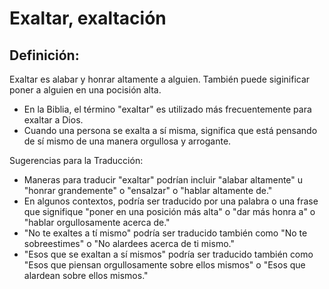 # Exaltar, exaltación

## Definición: 

Exaltar es alabar y honrar altamente a alguien. También puede siginificar poner a alguien en una pocisión alta.

* En la Biblia, el término "exaltar" es utilizado más frecuentemente para exaltar a Dios.
* Cuando una persona se exalta a sí misma, significa que está pensando de sí mismo de una manera orgullosa y arrogante.

Sugerencias para la Traducción:

* Maneras para traducir "exaltar" podrían incluir "alabar altamente" u "honrar grandemente" o "ensalzar" o "hablar altamente de."
* En algunos contextos, podría ser traducido por una palabra o una frase que signifique "poner en una posición más alta" o "dar más honra a" o "hablar  orgullosamente acerca de."
* "No te exaltes a tí mismo" podría ser traducido también como "No te sobreestimes" o "No alardees acerca de ti mismo."
* "Esos que se exaltan a sí mismos" podría ser traducido también como "Esos que piensan orgullosamente sobre ellos mismos" o "Esos que alardean sobre ellos mismos."

